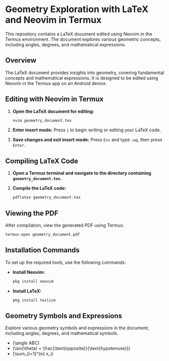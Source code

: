 

# Geometry Exploration with LaTeX and Neovim in Termux

This repository contains a LaTeX document edited using Neovim in the Termux environment. The document explores various geometric concepts, including angles, degrees, and mathematical expressions.

## Overview

The LaTeX document provides insights into geometry, covering fundamental concepts and mathematical expressions. It is designed to be edited using Neovim in the Termux app on an Android device.

## Editing with Neovim in Termux

1. **Open the LaTeX document for editing:**
   ```bash
   nvim geometry_document.tex
   ```

2. **Enter insert mode:**
   Press `i` to begin writing or editing your LaTeX code.

3. **Save changes and exit insert mode:**
   Press `Esc` and type `:wq`, then press `Enter`.

## Compiling LaTeX Code

1. **Open a Termux terminal and navigate to the directory containing `geometry_document.tex`.**

2. **Compile the LaTeX code:**
   ```bash
   pdflatex geometry_document.tex
   ```

## Viewing the PDF

After compilation, view the generated PDF using Termux:
```bash
termux-open geometry_document.pdf
```


## Installation Commands

To set up the required tools, use the following commands:

- **Install Neovim:**
  ```bash
  pkg install neovim
  ```

- **Install LaTeX:**
  ```bash
  pkg install texlive
  ```

## Geometry Symbols and Expressions

Explore various geometry symbols and expressions in the document, including angles, degrees, and mathematical symbols.

- \(\angle ABC\)
- \(\sin(\theta) = \frac{\text{opposite}}{\text{hypotenuse}}\)
- \(\sum_{i=1}^{n} x_i\)

